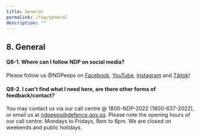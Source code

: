 ```yaml
---
title: General
permalink: /faq/general
description: ""
---
```

## 8. General

#### Q8-1. Where can I follow NDP on social media?
Please follow us @NDPeeps on [Facebook](https://www.facebook.com/NDPeeps), [YouTube](https://www.youtube.com/user/NDPeeps), [Instagram](https://www.instagram.com/ndpeeps/?hl=en) and [Tiktok](https://www.tiktok.com/@ndpeeps?lang=en)!


#### Q8-2. I can't find what I need here, are there other forms of feedback/contact?
You may contact us via our call centre @ 1800-NDP-2022 (1800-637-2022), or email us at ndpeeps@defence.gov.sg. Please note the opening hours of our call centre: Mondays to Fridays, 9am to 6pm. We are closed on weekends and public holidays.